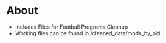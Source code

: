 # About

*  Includes Files for Football Programs Cleanup
* Working flies can be found in /cleaned_data/mods_by_pid
